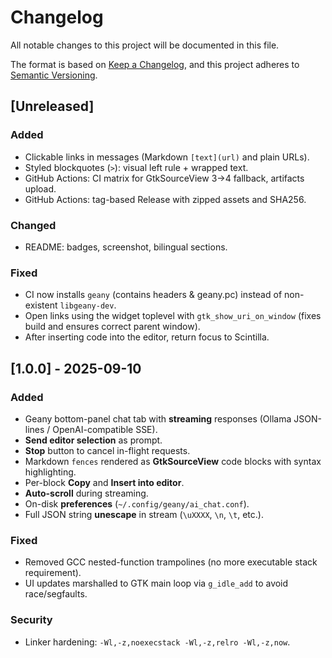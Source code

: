 # Changelog
All notable changes to this project will be documented in this file.

The format is based on [Keep a Changelog](https://keepachangelog.com/en/1.1.0/),
and this project adheres to [Semantic Versioning](https://semver.org/spec/v2.0.0.html).

## [Unreleased]
### Added
- Clickable links in messages (Markdown `[text](url)` and plain URLs).
- Styled blockquotes (`>`): visual left rule + wrapped text.
- GitHub Actions: CI matrix for GtkSourceView 3→4 fallback, artifacts upload.
- GitHub Actions: tag-based Release with zipped assets and SHA256.

### Changed
- README: badges, screenshot, bilingual sections.

### Fixed
- CI now installs `geany` (contains headers & geany.pc) instead of non-existent `libgeany-dev`.
- Open links using the widget toplevel with `gtk_show_uri_on_window` (fixes build and ensures correct parent window).
- After inserting code into the editor, return focus to Scintilla.

## [1.0.0] - 2025-09-10
### Added
- Geany bottom-panel chat tab with **streaming** responses (Ollama JSON-lines / OpenAI-compatible SSE).
- **Send editor selection** as prompt.
- **Stop** button to cancel in-flight requests.
- Markdown ```fences``` rendered as **GtkSourceView** code blocks with syntax highlighting.
- Per-block **Copy** and **Insert into editor**.
- **Auto-scroll** during streaming.
- On-disk **preferences** (`~/.config/geany/ai_chat.conf`).
- Full JSON string **unescape** in stream (`\uXXXX`, `\n`, `\t`, etc.).

### Fixed
- Removed GCC nested-function trampolines (no more executable stack requirement).
- UI updates marshalled to GTK main loop via `g_idle_add` to avoid race/segfaults.

### Security
- Linker hardening: `-Wl,-z,noexecstack -Wl,-z,relro -Wl,-z,now`.
